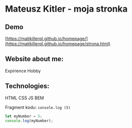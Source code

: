 # Mateusz Kitler - moja stronka 

## Demo
[https://matikillerpl.github.io/homepage/](https://matikillerpl.github.io/homepage/strona.html)

## Website about me:
Expirience
Hobby

## Technologies:
HTML
CSS
JS
BEM


Fragment kodu: `console.log
(5)`

```javascript
let myNumber = 5;
console.log(myNumber);
```



